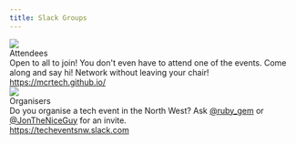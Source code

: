```yaml
---
title: Slack Groups
---
```

<div class="ui cards">
  <div class="card">
    <a class="image">
      <img src="/images/mcrtech.jpg">
    </a>
    <div class="content">
      <a class="header">Attendees</a>
      <div class="description">
        Open to all to join! You don't even have to attend one of the events. Come along and say hi! Network without leaving your chair!
        <div class="ui divider"></div>
        <a href="https://mcrtech.github.io/"><i class="world icon"></i>https://mcrtech.github.io/</a>
      </div>
    </div>
  </div>

  <div class="card">
    <a class="image">
      <img src="/images/TechNW.jpg">
    </a>
    <div class="content">
      <a class="header">Organisers</a>
      <div class="description">
        Do you organise a tech event in the North West? Ask <a href='https://twitter.com/ruby_gem'><i class='blue twitter icon'></i>@ruby_gem</a> or <a href='https://twitter.com/JonTheNiceGuy'><i class='blue twitter icon'></i>@JonTheNiceGuy</a> for an invite.
        <div class="ui divider"></div>
        <a href="https://techeventsnw.slack.com"><i class="world icon"></i>https://techeventsnw.slack.com</a>
      </div>
    </div>
  </div>
</div>

